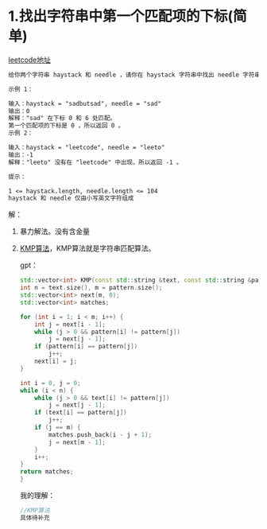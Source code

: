 # 1.找出字符串中第一个匹配项的下标(简单)

[leetcode地址](https://leetcode.cn/problems/find-the-index-of-the-first-occurrence-in-a-string/description/?envType=study-plan-v2&envId=programming-skills)

```txt
给你两个字符串 haystack 和 needle ，请你在 haystack 字符串中找出 needle 字符串的第一个匹配项的下标（下标从 0 开始）。如果 needle 不是 haystack 的一部分，则返回  -1 。

示例 1：

输入：haystack = "sadbutsad", needle = "sad"
输出：0
解释："sad" 在下标 0 和 6 处匹配。
第一个匹配项的下标是 0 ，所以返回 0 。
示例 2：

输入：haystack = "leetcode", needle = "leeto"
输出：-1
解释："leeto" 没有在 "leetcode" 中出现，所以返回 -1 。

提示：

1 <= haystack.length, needle.length <= 104
haystack 和 needle 仅由小写英文字符组成
```

解：

1. 暴力解法。没有含金量
2. [KMP算法](../../../3.%E5%B8%B8%E7%94%A8%E7%AE%97%E6%B3%95/4.KMP%E7%AE%97%E6%B3%95.md)，KMP算法就是字符串匹配算法。

    gpt：

    ```cpp
    std::vector<int> KMP(const std::string &text, const std::string &pattern) {
    int n = text.size(), m = pattern.size();
    std::vector<int> next(m, 0);
    std::vector<int> matches;

    for (int i = 1; i < m; i++) {
        int j = next[i - 1];
        while (j > 0 && pattern[i] != pattern[j])
            j = next[j - 1];
        if (pattern[i] == pattern[j])
            j++;
        next[i] = j;
    }

    int i = 0, j = 0;
    while (i < n) {
        while (j > 0 && text[i] != pattern[j])
            j = next[j - 1];
        if (text[i] == pattern[j])
            j++;
        if (j == m) {
            matches.push_back(i - j + 1);
            j = next[m - 1];
        }
        i++;
    }
    return matches;
    }
    ```

    我的理解：

    ```cpp
    //KMP算法
    具体待补充
    ```
